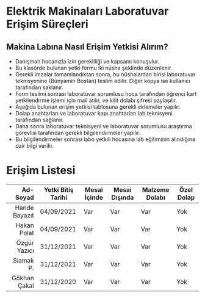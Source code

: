 # Elektrik Makinaları Laboratuvar Erişim Süreçleri

## Makina Labına Nasıl Erişim Yetkisi Alırım?

- Danışman hocanızla izin gerekliliği ve kapsamı konuşulur.
- Bu klasörde bulunan yetki formu iki nüsha şeklinde düzenlenir.
- Gerekli imzalar tamamlandıktan sonra, bu nüshalardan birisi laboratuvar teknisyenine (Bünyamin Bostan) teslim edilir. Diğer kopya ise kullanıcı tarafından saklanır.
- Form teslimi sonrası laboratuvar sorumlusu hoca tarafından öğrenci kart yetkilendirme işlemi için mail atılır, ve kilit dolabı şifresi paylaşılır. 
- Aşağıda bulunan erişim yetkisi tablosuna gerekli eklemeler yapılır.
- Dolap anahtarları ve laboratuvar kapı anahtarları lab teknisyeni tarafından sağlanır.
- Daha sonra laboratuvar teknisyeni ve laboratuvar sorumlusu araştırma görevlisi tarafından gerekli bilgilendirmeler yapılır.
- Bu bilgilendirmeler sonrası labo yetkili hocasına lab eğitiminin alındığına dair bilgi verilir.


# Erişim Listesi


| Ad-Soyad | Yetki Bitiş Tarihi | Mesai İçinde | Mesai Dışında | Malzeme Dolabı | Özel Dolap |
|---------:|--------------------|--------------|---------------|----------------|------------|
| Hande Bayazıt | 04/09/2021    |       Var    |    Var        |   Var          |  Yok       |
| Hakan Polat | 04/09/2021    |       Var    |    Var        |   Var          |  Yok       |
| Özgür Yazıcı | 31/12/2021   |       Var    |    Var        |   Var          |  Yok       |
| Siamak P. | 31/12/2021   |       Var    |    Var        |   Var          |  Yok       |
| Gökhan Çakal | 31/12/2020   |       Var    |    Var        |   Var          |  Yok       |
